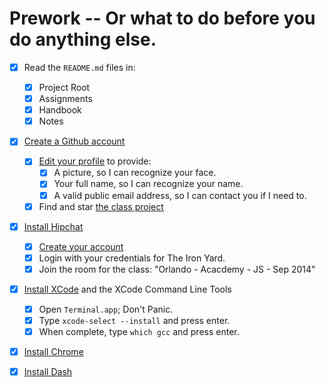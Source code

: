 # Prework -- Or what to do before you do anything else.

* [X] Read the `README.md` files in:
    * [X] Project Root
    * [X] Assignments
    * [X] Handbook
    * [X] Notes
* [X] [Create a Github account](https://github.com/signup)
    * [X] [Edit your profile](https://github.com/settings/profile) to provide:
        * [X] A picture, so I can recognize your face.
        * [X] Your full name, so I can recognize your name.
        * [X] A valid public email address, so I can contact you if I need to.
    * [X] Find and star [the class project](https://github.com/TheIronYard--Orlando/FEE--2014--FALL)
* [X] [Install Hipchat](https://www.hipchat.com/download)
    * [X] [Create your account](https://www.hipchat.com/invite/31349/a142a6025f7a427bd4813063bea8b0d1)
    * [X] Login with your credentials for The Iron Yard.
    * [X] Join the room for the class: "Orlando - Acacdemy - JS - Sep 2014"
* [X] [Install XCode](https://itunes.apple.com/us/app/xcode/id497799835) and the XCode Command Line Tools
    * [X] Open `Terminal.app`; Don't Panic.
    * [X] Type `xcode-select --install` and press enter.
    * [X] When complete, type `which gcc` and press enter.
* [X] [Install Chrome](http://chrome.google.com)
* [X] [Install Dash](http://kapeli.com/dash)

